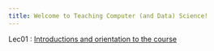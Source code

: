 ```yaml
---
title: Welcome to Teaching Computer (and Data) Science!
---
```


Lec01
: [Introductions and orientation to the course](https://drive.google.com/file/d/1OmzKGupwZZJslQCPsGXqJ2sVWDnbAW5t/view?usp=sharing)

